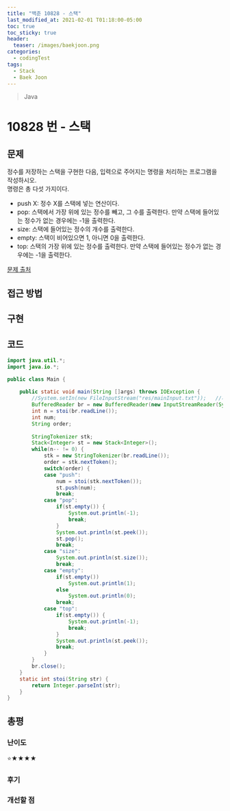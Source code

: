 ```yaml
---
title: "백준 10828 - 스택"
last_modified_at: 2021-02-01 T01:18:00-05:00
toc: true
toc_sticky: true
header:
  teaser: /images/baekjoon.png
categories: 
  - codingTest
tags:
  - Stack
  - Baek Joon
---
```


> Java

10828 번 - 스택
=============
 
## 문제
정수를 저장하는 스택을 구현한 다음, 입력으로 주어지는 명령을 처리하는 프로그램을 작성하시오.  
명령은 총 다섯 가지이다.  

* push X: 정수 X를 스택에 넣는 연산이다.
* pop: 스택에서 가장 위에 있는 정수를 빼고, 그 수를 출력한다. 만약 스택에 들어있는 정수가 없는 경우에는 -1을 출력한다.
* size: 스택에 들어있는 정수의 개수를 출력한다.
* empty: 스택이 비어있으면 1, 아니면 0을 출력한다.
* top: 스택의 가장 위에 있는 정수를 출력한다. 만약 스택에 들어있는 정수가 없는 경우에는 -1을 출력한다.

[문제 출처](https://www.acmicpc.net/problem/10828)  

## 접근 방법

## 구현 

## 코드
```java
import java.util.*;
import java.io.*;

public class Main {
	
    public static void main(String []args) throws IOException {        
    	//System.setIn(new FileInputStream("res/mainInput.txt"));	//제출 할 때 주석해야함
    	BufferedReader br = new BufferedReader(new InputStreamReader(System.in));
    	int n = stoi(br.readLine());
    	int num;
    	String order;
    	
    	StringTokenizer stk; 
    	Stack<Integer> st = new Stack<Integer>();
    	while(n-- != 0) {
    		stk = new StringTokenizer(br.readLine());
    		order = stk.nextToken();
    		switch(order) {
    		case "push":
    			num = stoi(stk.nextToken());
    			st.push(num);
    			break;
    		case "pop":
    			if(st.empty()) {
    				System.out.println(-1);
    				break;
    			}
    			System.out.println(st.peek());
    			st.pop();
    			break;
    		case "size":
    			System.out.println(st.size());
    			break;
    		case "empty":
    			if(st.empty())
    				System.out.println(1);
    			else
    				System.out.println(0);
    			break;
    		case "top":
    			if(st.empty()) {
    				System.out.println(-1);
    				break;
    			}
    			System.out.println(st.peek());
    			break;
    		}
    	}
    	br.close();
    }
    static int stoi(String str) {
    	return Integer.parseInt(str);
    }
}
```


## 총평
### 난이도
⭐★★★★
### 후기

### 개선할 점
